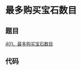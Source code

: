 # 最多购买宝石数目

## 题目

[401、最多购买宝石数目](https://sars2025.blog.csdn.net/article/details/134881516)

## 代码

